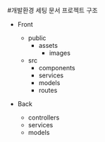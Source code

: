 #개발환경 세팅 문서
프로젝트 구조
- Front
	- public
		- assets
			- images
	- src
		- components
		- services
		- models
		- routes

- Back
	- controllers
	- services
	- models
